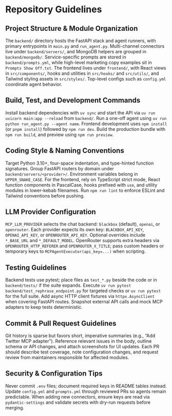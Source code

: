 # Repository Guidelines

## Project Structure & Module Organization
The `backend/` directory hosts the FastAPI stack and agent runners, with primary entrypoints in `main.py` and `run_agent.py`. Multi-channel connectors live under `backend/servers/`, and MongoDB helpers are grouped in `backend/mongodb/`. Service-specific prompts are stored in `backend/prompts.yml`, while high-level marketing copy examples sit in `Prompts Show Off.txt`. The frontend lives under `frontend/`, with React views in `src/components/`, hooks and utilities in `src/hooks/` and `src/utils/`, and Tailwind styling assets in `src/styles/`. Top-level configs such as `config.yml` coordinate agent behavior.

## Build, Test, and Development Commands
Install backend dependencies with `uv sync` and start the API via `uv run uvicorn main:app --reload` from `backend/`. Run a one-off agent using `uv run python run_agent.py --agent name`. Frontend development uses `npm install` (or `pnpm install`) followed by `npm run dev`. Build the production bundle with `npm run build`, and preview using `npm run preview`.

## Coding Style & Naming Conventions
Target Python 3.10+, four-space indentation, and type-hinted function signatures. Group FastAPI routers by domain under `backend/servers/<provider>/`. Environment variables belong in `UPPER_SNAKE_CASE`. For the frontend, rely on TypeScript strict mode, React function components in PascalCase, hooks prefixed with `use`, and utility modules in lower-kebab filenames. Run `npm run lint` to enforce ESLint and Tailwind conventions before pushing.

## LLM Provider Configuration
`MCP_LLM_PROVIDER` selects the chat backend: `blackbox` (default), `openai`, or `openrouter`. Each provider expects its own key: `BLACKBOX_API_KEY`, `OPENAI_API_KEY`, or `OPENROUTER_API_KEY`. Optional overrides include `*_BASE_URL` and `*_DEFAULT_MODEL`. OpenRouter supports extra headers via `OPENROUTER_HTTP_REFERER` and `OPENROUTER_X_TITLE`; pass custom headers or temporary keys to `MCPAgentExecutor(api_key=...)` when scripting.

## Testing Guidelines
Backend tests use pytest; place files as `test_*.py` beside the code or in `backend/tests/` if the suite expands. Execute `uv run pytest backend/test_rephrase_endpoint.py` for targeted checks or `uv run pytest` for the full suite. Add async HTTP client fixtures via `httpx.AsyncClient` when covering FastAPI routes. Snapshot external API calls and mock MCP adapters to keep tests deterministic.

## Commit & Pull Request Guidelines
Git history is sparse but favors short, imperative summaries (e.g., “Add Twitter MCP adapter”). Reference relevant issues in the body, outline schema or API changes, and attach screenshots for UI updates. Each PR should describe test coverage, note configuration changes, and request review from maintainers responsible for affected modules.

## Security & Configuration Tips
Never commit `.env` files; document required keys in README tables instead. Update `config.yml` and `prompts.yml` through reviewed PRs so agents remain predictable. When adding new connectors, ensure keys are read via `pydantic-settings` and validate secrets with dry-run requests before merging.
